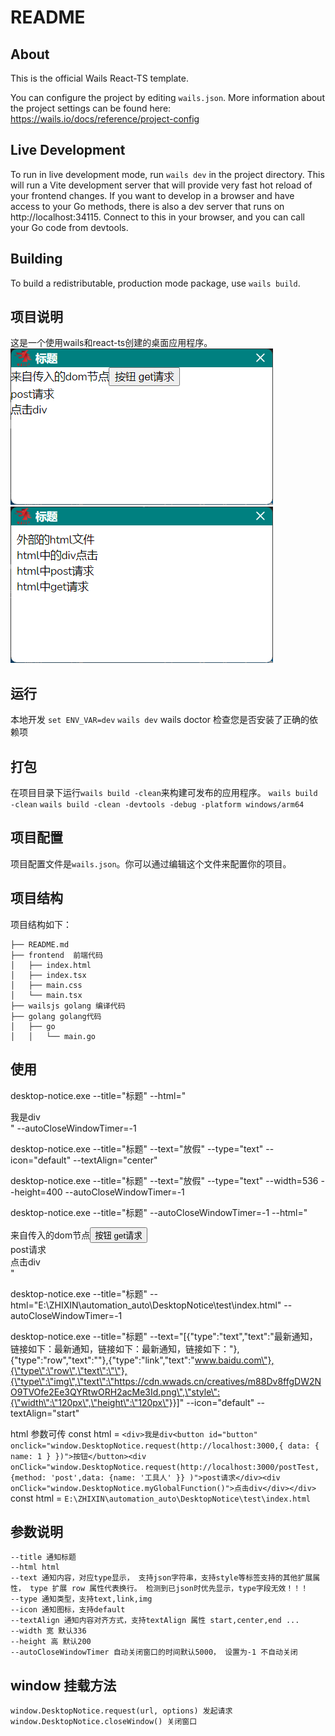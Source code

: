 # README

## About

This is the official Wails React-TS template.

You can configure the project by editing `wails.json`. More information about the project settings can be found
here: https://wails.io/docs/reference/project-config

## Live Development

To run in live development mode, run `wails dev` in the project directory. This will run a Vite development
server that will provide very fast hot reload of your frontend changes. If you want to develop in a browser
and have access to your Go methods, there is also a dev server that runs on http://localhost:34115. Connect
to this in your browser, and you can call your Go code from devtools.

## Building

To build a redistributable, production mode package, use `wails build`.


## 项目说明

这是一个使用wails和react-ts创建的桌面应用程序。
![alt text](image.png)
![alt text](image-1.png)

## 运行
本地开发
`set ENV_VAR=dev`
`wails dev`
wails doctor 检查您是否安装了正确的依赖项

## 打包
在项目目录下运行`wails build -clean`来构建可发布的应用程序。
`wails build -clean`
`wails build -clean -devtools -debug -platform windows/arm64`


## 项目配置

项目配置文件是`wails.json`。你可以通过编辑这个文件来配置你的项目。
## 项目结构

项目结构如下：

```
├── README.md
├── frontend  前端代码
│   ├── index.html
│   ├── index.tsx
│   ├── main.css
│   └── main.tsx
├── wailsjs golang 编译代码
├── golang golang代码
│   ├── go
│   │   └── main.go

```

## 使用
desktop-notice.exe --title="标题" --html="<div>我是div<div>" --autoCloseWindowTimer=-1

desktop-notice.exe --title="标题" --text="放假" --type="text" --icon="default" --textAlign="center"

desktop-notice.exe --title="标题" --text="放假" --type="text" --width=536 --height=400 --autoCloseWindowTimer=-1

desktop-notice.exe --title="标题" --autoCloseWindowTimer=-1 --html="<div>来自传入的dom节点<button onclick="window.DesktopNotice.request(http://localhost:3000)">按钮 get请求</button><div onClick="window.DesktopNotice.request(http://localhost:3000/postTest,{method:'post',data:{name:'工具人'}})">post请求</div><div onClick="window.DesktopNotice.myGlobalFunction()">点击div</div></div>" 

desktop-notice.exe --title="标题" --html="E:\ZHIXIN\automation_auto\DesktopNotice\test\index.html" --autoCloseWindowTimer=-1

desktop-notice.exe --title="标题" --text="[{\"type\":\"text\",\"text\":\"最新通知，链接如下：最新通知，链接如下：最新通知，链接如下：\"},{\"type\":\"row\",\"text\":\"\"},{\"type\":\"link\",\"text\":\"www.baidu.com\"},{\"type\":\"row\",\"text\":\"\"},{\"type\":\"img\",\"text\":\"https://cdn.wwads.cn/creatives/m88Dv8ffgDW2NO9TVOfe2Ee3QYRtwORH2acMe3Id.png\",\"style\":{\"width\":\"120px\",\"height\":\"120px\"}}]" --icon="default" --textAlign="start"

html 参数可传
const html = `<div>我是div<button id="button" onclick="window.DesktopNotice.request(http://localhost:3000,{ data: { name: 1 } })">按钮</button><div onClick="window.DesktopNotice.request(http://localhost:3000/postTest,{method: 'post',data: {name: '工具人' }} )">post请求</div><div onClick="window.DesktopNotice.myGlobalFunction()">点击div</div></div>`
const html = `E:\ZHIXIN\automation_auto\DesktopNotice\test\index.html`

## 参数说明
```
--title 通知标题
--html html
--text 通知内容，对应type显示， 支持json字符串，支持style等标签支持的其他扩展属性， type 扩展 row 属性代表换行。 检测到已json时优先显示，type字段无效！！！
--type 通知类型，支持text,link,img 
--icon 通知图标，支持default
--textAlign 通知内容对齐方式，支持textAlign 属性 start,center,end ...
--width 宽 默认336
--height 高 默认200
--autoCloseWindowTimer 自动关闭窗口的时间默认5000， 设置为-1 不自动关闭

```

## window 挂载方法
    window.DesktopNotice.request(url, options) 发起请求
    window.DesktopNotice.closeWindow() 关闭窗口